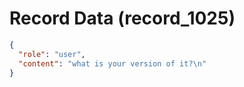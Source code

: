 # Record Data (record_1025)

```json
{
  "role": "user",
  "content": "what is your version of it?\n"
}
```
